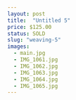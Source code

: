 ```yaml
---
layout: post
title:  "Untitled 5"
price: $125.00
status: SOLD
slug: "weaving-5"
images:
  - main.jpg
  - IMG_1061.jpg
  - IMG_1062.jpg
  - IMG_1063.jpg
  - IMG_1064.jpg
  - IMG_1065.jpg
---
```


